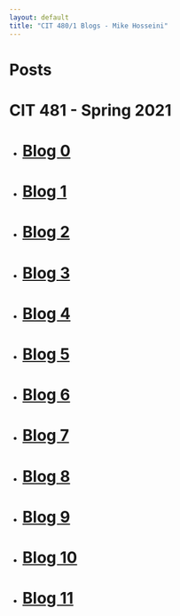 ```yaml
---
layout: default
title: "CIT 480/1 Blogs - Mike Hosseini"
---
```

  <h1 class=head>Posts</h1>
  
  <h1> CIT 481 - Spring 2021 </h1>
  
* #  [Blog 0](https://mikehosseini.github.io/mikehosseini.github.io/posts/2021/02/19/sp21Blog-0.html)
    
* #  [Blog 1](https://mikehosseini.github.io/mikehosseini.github.io/posts/2021/02/26/sp21Blog-1.html)
    
* #  [Blog 2](https://mikehosseini.github.io/mikehosseini.github.io/posts/2021/03/05/sp21Blog-2.html)
    
* #  [Blog 3](https://mikehosseini.github.io/mikehosseini.github.io/posts/2021/03/12/sp21Blog-3.html)
    
* #  [Blog 4](https://mikehosseini.github.io/mikehosseini.github.io/posts/2021/03/26/sp21Blog-4.html)
    
* #  [Blog 5](https://mikehosseini.github.io/mikehosseini.github.io/posts/2021/04/02/sp21Blog-5.html)
    
* #  [Blog 6](https://mikehosseini.github.io/mikehosseini.github.io/posts/2021/04/09/sp21Blog-6.html)
    
* #  [Blog 7](https://mikehosseini.github.io/mikehosseini.github.io/posts/2021/04/16/sp21Blog-7.html)

* #  [Blog 8](https://mikehosseini.github.io/mikehosseini.github.io/posts/2021/04/23/sp21Blog-8.html)

* #  [Blog 9](https://mikehosseini.github.io/mikehosseini.github.io/posts/2021/04/30/sp21Blog-9.html)

* #  [Blog 10](https://mikehosseini.github.io/mikehosseini.github.io/posts/2021/05/07/sp21Blog-10.html)

* #  [Blog 11](https://mikehosseini.github.io/mikehosseini.github.io/posts/20201/05/14/sp21Blog-11.html)


<!--
<h1> CIT 480 - Fall 2020 </h1>
  
 * #  [Blog 0](https://mikehosseini.github.io/mikehosseini.github.io/posts/2020/08/31/Blog-0.html)
    
* #  [Blog 1](https://mikehosseini.github.io/mikehosseini.github.io/posts/2020/09/06/Blog-1.html)
    
* #  [Blog 2](https://mikehosseini.github.io/mikehosseini.github.io/posts/2020/09/15/Blog-2.html)
    
* #  [Blog 3](https://mikehosseini.github.io/mikehosseini.github.io/posts/2020/09/21/Blog-3.html)
    
* #  [Blog 4](https://mikehosseini.github.io/mikehosseini.github.io/posts/2020/10/01/Blog-4.html)
    
* #  [Blog 5](https://mikehosseini.github.io/mikehosseini.github.io/posts/2020/10/07/Blog-5.html)
    
* #  [Blog 6](https://mikehosseini.github.io/mikehosseini.github.io/posts/2020/10/14/Blog-6.html)
    
* #  [Blog 7](https://mikehosseini.github.io/mikehosseini.github.io/posts/2020/10/19/Blog-7.html)

* #  [Blog 8](https://mikehosseini.github.io/mikehosseini.github.io/posts/2020/10/29/Blog-8.html)

* #  [Blog 9](https://mikehosseini.github.io/mikehosseini.github.io/posts/2020/11/06/Blog-9.html)

* #  [Blog 10](https://mikehosseini.github.io/mikehosseini.github.io/posts/2020/11/13/Blog-10.html)

* #  [Blog 11](https://mikehosseini.github.io/mikehosseini.github.io/posts/2020/11/20/Blog-11.html)

* #  [Blog 12](https://mikehosseini.github.io/mikehosseini.github.io/posts/2020/11/27/Blog-12.html) 
-->
